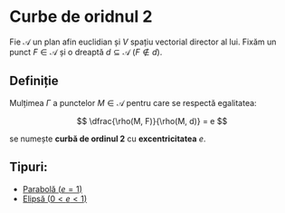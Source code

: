 # Curbe de oridnul 2

Fie $\mathcal{A}$ un plan afin euclidian și $V$ spațiu vectorial director al lui.
Fixăm un punct $F \in \mathcal{A}$ și o dreaptă $d \subseteq \mathcal{A}$ ($F \notin d$).

## Definiție

Mulțimea $\Gamma$ a punctelor $M \in \mathcal{A}$ pentru care se respectă egalitatea:

$$
\dfrac{\rho(M, F)}{\rho(M, d)} = e
$$

se numește **curbă de ordinul 2** cu **excentricitatea** $e$.

## Tipuri:

- [Parabolă ($e = 1$)](./parabola.md)
- [Elipsă ($0 < e < 1$)](./elipsa.md)
